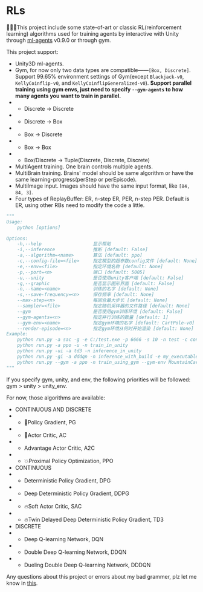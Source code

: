 # RLs

:evergreen_tree::evergreen_tree::evergreen_tree:This project include some state-of-art or classic RL(reinforcement learning) algorithms used for training agents by interactive with Unity through [ml-agents](https://github.com/Unity-Technologies/ml-agents/tree/0.9.0) v0.9.0 or through gym.

This project support:
- Unity3D ml-agents.
- Gym, for now only two data types are compatible——`[Box, Discrete]`. Support 99.65% environment settings of Gym(except `Blackjack-v0`, `KellyCoinflip-v0`, and `KellyCoinflipGeneralized-v0`). **Support parallel training using gym envs, just need to specify `--gym-agents` to how many agents you want to train in parallel.**
- - Discrete -> Discrete
- - Discrete -> Box
- - Box -> Discrete
- - Box -> Box
- - Box/Discrete -> Tuple(Discrete, Discrete, Discrete)
- MultiAgent training. One brain controls multiple agents.
- MultiBrain training. Brains' model should be same algorithm or have the same learning-progress(perStep or perEpisode).
- MultiImage input. Images should have the same input format, like `[84, 84, 3]`.
- Four types of ReplayBuffer: ER, n-step ER, PER, n-step PER. Default is ER, using other RBs need to modify the code a little.

```python
"""
Usage:
    python [options]

Options:
    -h,--help                   显示帮助
    -i,--inference              推断 [default: False]
    -a,--algorithm=<name>       算法 [default: ppo]
    -c,--config-file=<file>     指定模型的超参数config文件 [default: None]
    -e,--env=<file>             指定环境名称 [default: None]
    -p,--port=<n>               端口 [default: 5005]
    -u,--unity                  是否使用unity客户端 [default: False]
    -g,--graphic                是否显示图形界面 [default: False]
    -n,--name=<name>            训练的名字 [default: None]
    -s,--save-frequency=<n>     保存频率 [default: None]
    --max-step=<n>              每回合最大步长 [default: None]
    --sampler=<file>            指定随机采样器的文件路径 [default: None]
    --gym                       是否使用gym训练环境 [default: False]
    --gym-agents=<n>            指定并行训练的数量 [default: 1]
    --gym-env=<name>            指定gym环境的名字 [default: CartPole-v0]
    --render-episode=<n>        指定gym环境从何时开始渲染 [default: None]
Example:
    python run.py -a sac -g -e C:/test.exe -p 6666 -s 10 -n test -c config.yaml --max-step 1000 --sampler C:/test_sampler.yaml
    python run.py -a ppo -u -n train_in_unity
    python run.py -ui -a td3 -n inference_in_unity
    python run.py -gi -a dddqn -n inference_with_build -e my_executable_file.exe
    python run.py --gym -a ppo -n train_using_gym --gym-env MountainCar-v0 --render-episode 1000 --gym-agents 4
"""
```

If you specify gym, unity, and env, the following priorities will be followed: gym > unity > unity_env.

For now, those algorithms are available:
- CONTINUOUS AND DISCRETE
- - :bug:Policy Gradient, PG
- - :bug:Actor Critic, AC
- - Advantage Actor Critic, A2C
- - :boom:Proximal Policy Optimization, PPO
- CONTINUOUS
- - Deterministic Policy Gradient, DPG
- - Deep Deterministic Policy Gradient, DDPG
- - :fire:Soft Actor Critic, SAC​​
- - :fire:Twin Delayed Deep Deterministic Policy Gradient, TD3
- DISCRETE
- - Deep Q-learning Network, DQN
- - Double Deep Q-learning Network, DDQN
- - Dueling Double Deep Q-learning Network, DDDQN

Any questions about this project or errors about my bad grammer, plz let me know in [this](https://github.com/StepNeverStop/RLs/issues/new).